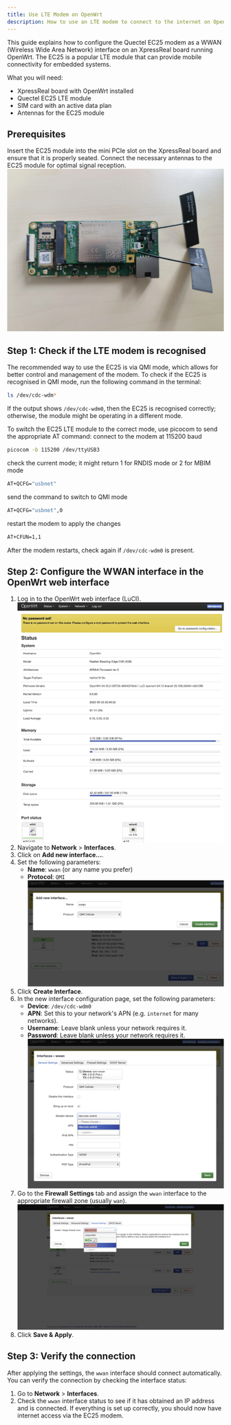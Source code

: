 ```yaml
---
title: Use LTE Modem on OpenWrt
description: How to use an LTE modem to connect to the internet on OpenWrt
---
```

This guide explains how to configure the Quectel EC25 modem as a WWAN (Wireless Wide Area Network) interface on an XpressReal board running OpenWrt. The EC25 is a popular LTE module that can provide mobile connectivity for embedded systems.

What you will need:
- XpressReal board with OpenWrt installed
- Quectel EC25 LTE module
- SIM card with an active data plan
- Antennas for the EC25 module

## Prerequisites
Insert the EC25 module into the mini PCIe slot on the XpressReal board and ensure that it is properly seated. Connect the necessary antennas to the EC25 module for optimal signal reception.
![XpressReal with EC25 module](../../../assets/openwrt/lte-module-installed.webp)

## Step 1: Check if the LTE modem is recognised
The recommended way to use the EC25 is via QMI mode, which allows for better control and management of the modem.
To check if the EC25 is recognised in QMI mode, run the following command in the terminal:
```sh
ls /dev/cdc-wdm*
```
If the output shows `/dev/cdc-wdm0`, then the EC25 is recognised correctly; otherwise, the module might be operating in a different mode.

To switch the EC25 LTE module to the correct mode, use picocom to send the appropriate AT command:
connect to the modem at 115200 baud
```sh
picocom -b 115200 /dev/ttyUSB3
```
check the current mode; it might return 1 for RNDIS mode or 2 for MBIM mode
```sh
AT+QCFG="usbnet"
```
send the command to switch to QMI mode
```sh
AT+QCFG="usbnet",0
```
restart the modem to apply the changes
```sh
AT+CFUN=1,1
```
After the modem restarts, check again if `/dev/cdc-wdm0` is present.

## Step 2: Configure the WWAN interface in the OpenWrt web interface
1. Log in to the OpenWrt web interface (LuCI).
![OpenWrt Web Interface](../../../assets/openwrt/luci.webp)
2. Navigate to **Network** > **Interfaces**.
3. Click on **Add new interface...**.
4. Set the following parameters:
    - **Name**: `wwan`  (or any name you prefer)
    - **Protocol**: `QMI`
![Add wwan interface](../../../assets/openwrt/add-wwan.webp)
5. Click **Create Interface**.
6. In the new interface configuration page, set the following parameters:
    - **Device**: `/dev/cdc-wdm0`
    - **APN**: Set this to your network's APN (e.g. `internet` for many networks).
    - **Username**: Leave blank unless your network requires it.
    - **Password**: Leave blank unless your network requires it.
![Choose modem device](../../../assets/openwrt/choose-modem.webp)
7. Go to the **Firewall Settings** tab and assign the `wwan` interface to the appropriate firewall zone (usually `wan`).
![Select firewall zone](../../../assets/openwrt/firewall-zone.webp)
8. Click **Save & Apply**.

## Step 3: Verify the connection
After applying the settings, the `wwan` interface should connect automatically. You can verify the connection by checking the interface status:
1. Go to **Network** > **Interfaces**.
2. Check the `wwan` interface status to see if it has obtained an IP address and is connected.
If everything is set up correctly, you should now have internet access via the EC25 modem.
